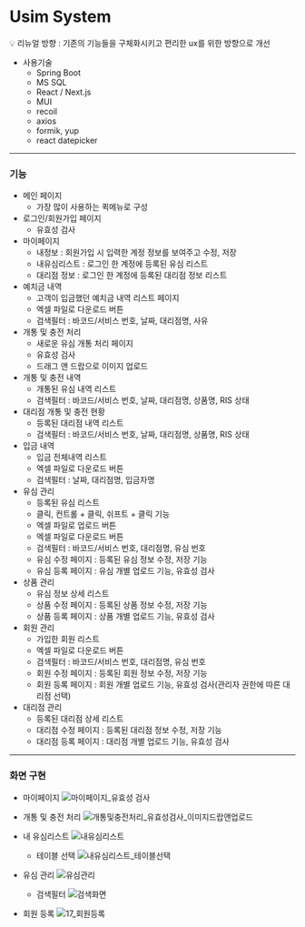 # Usim System

💡 리뉴얼 방향 : 기존의 기능들을 구체화시키고 편리한 ux를 위한 방향으로 개선



- 사용기술
    - Spring Boot
    - MS SQL
    - React / Next.js
    - MUI
    - recoil
    - axios
    - formik, yup
    - react datepicker

---
### 기능

- 메인 페이지
    - 가장 많이 사용하는 퀵메뉴로 구성
- 로그인/회원가입 페이지
    - 유효성 검사
- 마이페이지
    - 내정보 : 회원가입 시 입력한 계정 정보를 보여주고 수정, 저장
    - 내유심리스트 : 로그인 한 계정에 등록된 유심 리스트
    - 대리점 정보 : 로그인 한 계정에 등록된 대리점 정보 리스트
- 예치금 내역
    - 고객이 입금했던 예치금 내역 리스트 페이지
    - 엑셀 파일로 다운로드 버튼
    - 검색필터 : 바코드/서비스 번호, 날짜, 대리점명, 사유
- 개통 및 충전 처리
    - 새로운 유심 개통 처리 페이지
    - 유효성 검사
    - 드래그 앤 드랍으로 이미지 업로드
- 개통 및 충전 내역
    - 개통된 유심 내역 리스트
    - 검색필터 : 바코드/서비스 번호, 날짜, 대리점명, 상품명, RIS 상태
- 대리점 개통 및 충전 현황
    - 등록된 대리점 내역 리스트
    - 검색필터 : 바코드/서비스 번호, 날짜, 대리점명, 상품명, RIS 상태
- 입금 내역
    - 입금 전체내역 리스트
    - 엑셀 파일로 다운로드 버튼
    - 검색필터 : 날짜, 대리점명, 입금자명
- 유심 관리
    - 등록된 유심 리스트
    - 클릭, 컨트롤 + 클릭, 쉬프트 + 클릭 기능
    - 엑셀 파일로 업로드 버튼
    - 엑셀 파일로 다운로드 버튼
    - 검색필터 : 바코드/서비스 번호, 대리점명, 유심 번호
    - 유심 수정 페이지 : 등록된 유심 정보 수정, 저장 기능
    - 유심 등록 페이지 : 유심 개별 업로드 기능, 유효성 검사
- 상품 관리
    - 유심 정보 상세 리스트
    - 상품 수정 페이지 : 등록된 상품 정보 수정, 저장 기능
    - 상품 등록 페이지 : 상품 개별 업로드 기능, 유효성 검사
- 회원 관리
    - 가입한 회원 리스트
    - 엑셀 파일로 다운로드 버튼
    - 검색필터 : 바코드/서비스 번호, 대리점명, 유심 번호
    - 회원 수정 페이지 : 등록된 회원 정보 수정, 저장 기능
    - 회원 등록 페이지 : 회원 개별 업로드 기능, 유효성 검사(관리자 권한에 따른 대리점 선택)
- 대리점 관리
    - 등록된 대리점 상세 리스트
    - 대리점 수정 페이지 : 등록된 대리점 정보 수정, 저장 기능
    - 대리점 등록 페이지 : 대리점 개별 업로드 기능, 유효성 검사

---

### 화면 구현

- 마이페이지
![마이페이지_유효성 검사](https://user-images.githubusercontent.com/83620662/170182380-62bdfe2c-76d2-4f1b-846a-1e801ab028d2.PNG)


- 개통 및 충전 처리
![개통및충전처리_유효성검사_이미지드랍앤업로드](https://user-images.githubusercontent.com/83620662/170182344-18e9fc00-598b-47b6-a58c-38d033a39cb3.PNG)


- 내 유심리스트
![내유심리스트](https://user-images.githubusercontent.com/83620662/170182424-18e60a87-f031-47ea-b072-4f1733bf1bba.PNG)


    - 테이블 선택
 ![내유심리스트_테이블선택](https://user-images.githubusercontent.com/83620662/170182437-ac142460-4c2d-480f-b51b-7e02e2f5aeb9.PNG)


- 유심 관리
![유심관리](https://user-images.githubusercontent.com/83620662/170182501-a50450bf-e4b3-4bb9-b0e7-a6e087fa3587.PNG)


    - 검색필터
 ![검색화면](https://user-images.githubusercontent.com/83620662/170182520-cdd117b5-e94c-4e8b-b89f-575520ee834f.PNG)


- 회원 등록
![17_회원등록](https://user-images.githubusercontent.com/83620662/170182568-bbbf8a65-419f-4def-93fc-823a4bde58fb.png)



